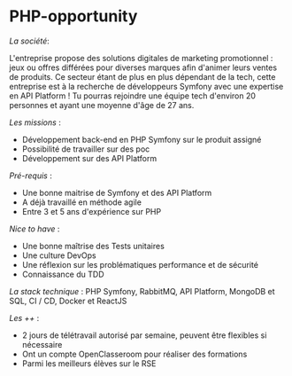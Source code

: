 # PHP-opportunity
*La société*:

L'entreprise propose des solutions digitales de marketing promotionnel : jeux ou offres différées pour diverses marques afin  d'animer leurs ventes de produits.
Ce secteur étant de plus en plus dépendant de la tech, cette entreprise est à la recherche de développeurs Symfony avec une expertise en API Platform ! Tu pourras rejoindre une équipe tech d'environ 20 personnes et ayant une moyenne d'âge de 27 ans. 

*Les missions* :

- Développement back-end en PHP Symfony sur le produit assigné
- Possibilité de travailler sur des poc
- Développement sur des API Platform

*Pré-requis* :

- Une bonne maitrise de Symfony et des API Platform
- A déjà travaillé en méthode agile
- Entre 3 et 5 ans d'expérience sur PHP

*Nice to have* :

- Une bonne maîtrise des Tests unitaires
- Une culture DevOps
- Une réflexion sur les problématiques performance et de sécurité
- Connaissance du TDD

*La stack technique* : PHP Symfony, RabbitMQ, API Platform, MongoDB et SQL, CI / CD, Docker et ReactJS

*Les ++* :

- 2 jours de télétravail autorisé par semaine, peuvent être flexibles si nécessaire
- Ont un compte OpenClasseroom pour réaliser des formations
- Parmi les meilleurs élèves sur le RSE
